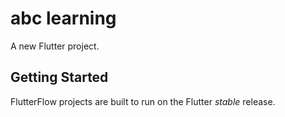 # abc learning

A new Flutter project.

## Getting Started

FlutterFlow projects are built to run on the Flutter _stable_ release.
